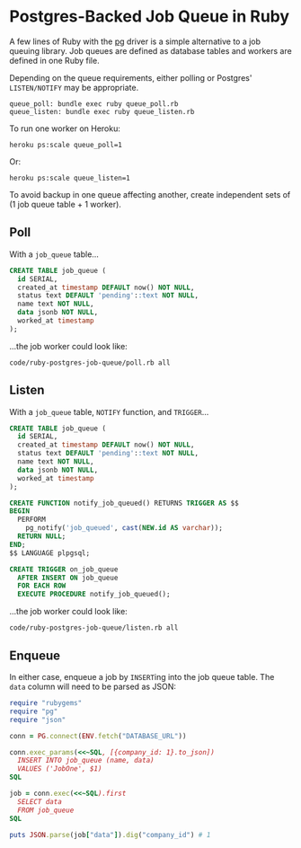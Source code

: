 # Postgres-Backed Job Queue in Ruby

A few lines of Ruby with the [pg](https://github.com/ged/ruby-pg) driver
is a simple alternative to a job queuing library.
Job queues are defined as database tables
and workers are defined in one Ruby file.

Depending on the queue requirements,
either polling or Postgres' `LISTEN/NOTIFY` may be appropriate.

```
queue_poll: bundle exec ruby queue_poll.rb
queue_listen: bundle exec ruby queue_listen.rb
```

To run one worker on Heroku:

```
heroku ps:scale queue_poll=1
```

Or:

```
heroku ps:scale queue_listen=1
```

To avoid backup in one queue affecting another,
create independent sets of (1 job queue table + 1 worker).

## Poll

With a `job_queue` table...

```sql
CREATE TABLE job_queue (
  id SERIAL,
  created_at timestamp DEFAULT now() NOT NULL,
  status text DEFAULT 'pending'::text NOT NULL,
  name text NOT NULL,
  data jsonb NOT NULL,
  worked_at timestamp
);
```

...the job worker could look like:

```embed
code/ruby-postgres-job-queue/poll.rb all
```

## Listen

With a `job_queue` table, `NOTIFY` function, and `TRIGGER`...

```sql
CREATE TABLE job_queue (
  id SERIAL,
  created_at timestamp DEFAULT now() NOT NULL,
  status text DEFAULT 'pending'::text NOT NULL,
  name text NOT NULL,
  data jsonb NOT NULL,
  worked_at timestamp
);

CREATE FUNCTION notify_job_queued() RETURNS TRIGGER AS $$
BEGIN
  PERFORM
    pg_notify('job_queued', cast(NEW.id AS varchar));
  RETURN NULL;
END;
$$ LANGUAGE plpgsql;

CREATE TRIGGER on_job_queue
  AFTER INSERT ON job_queue
  FOR EACH ROW
  EXECUTE PROCEDURE notify_job_queued();
```

...the job worker could look like:

```embed
code/ruby-postgres-job-queue/listen.rb all
```

## Enqueue

In either case, enqueue a job  by `INSERT`ing into the job queue table.
The `data` column will need to be parsed as JSON:

```ruby
require "rubygems"
require "pg"
require "json"

conn = PG.connect(ENV.fetch("DATABASE_URL"))

conn.exec_params(<<~SQL, [{company_id: 1}.to_json])
  INSERT INTO job_queue (name, data)
  VALUES ('JobOne', $1)
SQL

job = conn.exec(<<~SQL).first
  SELECT data
  FROM job_queue
SQL

puts JSON.parse(job["data"]).dig("company_id") # 1
```

